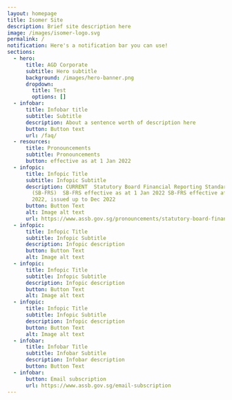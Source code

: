 ```yaml
---
layout: homepage
title: Isomer Site
description: Brief site description here
image: /images/isomer-logo.svg
permalink: /
notification: Here's a notification bar you can use!
sections:
  - hero:
      title: AGD Corporate
      subtitle: Hero subtitle
      background: /images/hero-banner.png
      dropdown:
        title: Test
        options: []
  - infobar:
      title: Infobar title
      subtitle: Subtitle
      description: About a sentence worth of description here
      button: Button text
      url: /faq/
  - resources:
      title: Pronouncements
      subtitle: Pronouncements
      button: effective as at 1 Jan 2022
  - infopic:
      title: Infopic Title
      subtitle: Infopic Subtitle
      description: CURRENT  Statutory Board Financial Reporting Standards
        (SB-FRS)  SB-FRS effective as at 1 Jan 2022 SB-FRS effective after 1 Jan
        2022, issued up to Dec 2022
      button: Button Text
      alt: Image alt text
      url: https://www.assb.gov.sg/pronouncements/statutory-board-financial-reporting-standards-(sb-frs)/current/sb-frs-(effective-as-at-1-january-2022)
  - infopic:
      title: Infopic Title
      subtitle: Infopic Subtitle
      description: Infopic description
      button: Button Text
      alt: Image alt text
  - infopic:
      title: Infopic Title
      subtitle: Infopic Subtitle
      description: Infopic description
      button: Button Text
      alt: Image alt text
  - infopic:
      title: Infopic Title
      subtitle: Infopic Subtitle
      description: Infopic description
      button: Button Text
      alt: Image alt text
  - infobar:
      title: Infobar Title
      subtitle: Infobar Subtitle
      description: Infobar description
      button: Button Text
  - infobar:
      button: Email subscription
      url: https://www.assb.gov.sg/email-subscription
---
```

